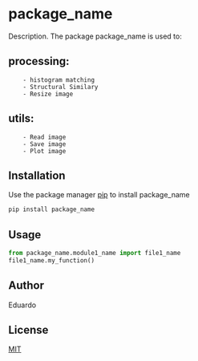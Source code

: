# package_name

Description. 
The package package_name is used to:
## processing:
		- histogram matching
		- Structural Similary
		- Resize image
## utils:
		- Read image
		- Save image
		- Plot image
		
## Installation

Use the package manager [pip](https://pip.pypa.io/en/stable/) to install package_name

```bash
pip install package_name
```

## Usage

```python
from package_name.module1_name import file1_name
file1_name.my_function()
```

## Author
Eduardo

## License
[MIT](https://choosealicense.com/licenses/mit/)
